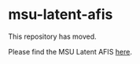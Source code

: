 # msu-latent-afis
This repository has moved.

Please find the MSU Latent AFIS [here](https://github.com/luannd/MSU-LatentAFIS).
